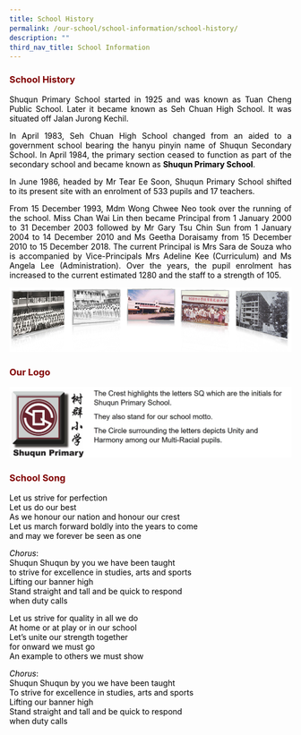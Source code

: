 ```yaml
---
title: School History
permalink: /our-school/school-information/school-history/
description: ""
third_nav_title: School Information
---
```


<h3 style="text-align: justify;"><strong><span style="color: #800000;">School History</span></strong></h3>
<p style="text-align: justify;"><span style="color: #000000;">Shuqun Primary School started in 1925 and was known as Tuan Cheng Public School. Later it became known as Seh Chuan High School. It was situated off Jalan Jurong Kechil.</span></p>
<p style="text-align: justify;"><span style="color: #000000;">In April 1983, Seh Chuan High School changed from an aided to a government school bearing the hanyu pinyin name of Shuqun Secondary School. In April 1984, the primary section ceased to function as part of the secondary school and became known as&nbsp;<strong>Shuqun Primary School</strong>.</span></p>
<p style="text-align: justify;"><span style="color: #000000;">In June 1986, headed by Mr Tear Ee Soon, Shuqun Primary School shifted to its present site with an enrolment of 533 pupils and 17 teachers.</span></p>
<p style="text-align: justify;"><span style="color: #000000;">From 15 December 1993, Mdm Wong Chwee Neo took over the running of the school. Miss Chan Wai Lin then became Principal from 1 January 2000 to 31 December 2003 followed by Mr Gary Tsu Chin Sun from 1 January 2004 to 14 December 2010 and Ms Geetha Doraisamy from 15 December 2010 to 15 December 2018. The current Principal is Mrs Sara de Souza who is accompanied by Vice-Principals Mrs Adeline Kee (Curriculum) and Ms Angela Lee (Administration). Over the years, the pupil enrolment has increased to the current estimated 1280 and the staff to a strength of 105.</span></p>

![](/images/img_history.jpg)
<h3 style="text-align: justify;"><strong><span style="color: #800000;">Our Logo</span></strong></h3>

![](/images/School%20Logo.jpg)
<h3 style="text-align: justify;"><strong><span style="color: #800000;">School Song</span></strong></h3>
<p style="text-align: justify;"><span style="color: #000000;">Let us strive for perfection</span><br /><span style="color: #000000;">Let us do our best</span><br /><span style="color: #000000;">As we honour our nation and honour our crest</span><br /><span style="color: #000000;">Let us march forward boldly into the years to come</span><br /><span style="color: #000000;">and may we forever be seen as one</span></p>
<p style="text-align: justify;"><span style="color: #000000;"><em>Chorus</em>:</span><br /><span style="color: #000000;">Shuqun Shuqun by you we have been taught</span><br /><span style="color: #000000;">to strive for excellence in studies, arts and sports</span><br /><span style="color: #000000;">Lifting our banner high</span><br /><span style="color: #000000;">Stand straight and tall and be quick to respond</span><br /><span style="color: #000000;">when duty calls</span></p>
<p style="text-align: justify;"><span style="color: #000000;">Let us strive for quality in all we do</span><br /><span style="color: #000000;">At home or at play or in our school</span><br /><span style="color: #000000;">Let&rsquo;s unite our strength together</span><br /><span style="color: #000000;">for onward we must go</span><br /><span style="color: #000000;">An example to others we must show</span></p>
<p style="text-align: justify;"><span style="color: #000000;"><em>Chorus</em>:</span><br /><span style="color: #000000;">Shuqun Shuqun by you we have been taught</span><br /><span style="color: #000000;">To strive for excellence in studies, arts and sports</span><br /><span style="color: #000000;">Lifting our banner high</span><br /><span style="color: #000000;">Stand straight and tall and be quick to respond</span><br /><span style="color: #000000;">when duty calls</span></p>